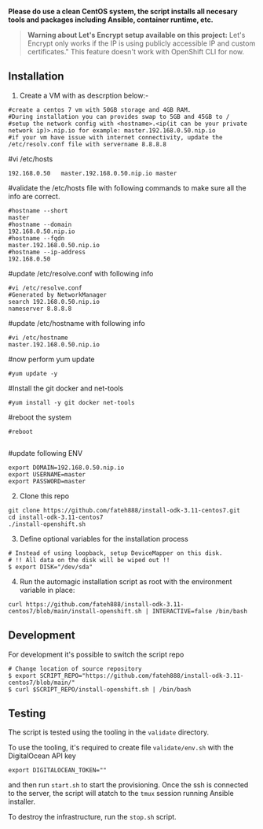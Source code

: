 **Please do use a clean CentOS system, the script installs all necesary tools and packages including Ansible, container runtime, etc.**

> **Warning about Let's Encrypt setup available on this project:**
> Let's Encrypt only works if the IP is using publicly accessible IP and custom certificates."
> This feature doesn't work with OpenShift CLI for now.

## Installation

1. Create a VM with as descrption below:-

```
#create a centos 7 vm with 50GB storage and 4GB RAM. 
#During installation you can provides swap to 5GB and 45GB to / 
#setup the network config with <hostname>.<ip(it can be your private network ip)>.nip.io for example: master.192.168.0.50.nip.io
#if your vm have issue with internet connectivity, update the /etc/resolv.conf file with servername 8.8.8.8
```

#vi /etc/hosts
```
192.168.0.50   master.192.168.0.50.nip.io master

```
#validate the /etc/hosts file with following commands to make sure all the info are correct.
```
#hostname --short
master
#hostname --domain
192.168.0.50.nip.io
#hostname --fqdn
master.192.168.0.50.nip.io
#hostname --ip-address
192.168.0.50
```
#update /etc/resolve.conf with following info
```
#vi /etc/resolve.conf
#Generated by NetworkManager
search 192.168.0.50.nip.io
nameserver 8.8.8.8
```
#update /etc/hostname with following info
```
#vi /etc/hostname
master.192.168.0.50.nip.io
```
#now perform yum update
```
#yum update -y
```
#Install the git docker and net-tools 
```
#yum install -y git docker net-tools
```

#reboot the system 
```
#reboot
 
```

#update following ENV

```
export DOMAIN=192.168.0.50.nip.io
export USERNAME=master
export PASSWORD=master

```

2. Clone this repo

```
git clone https://github.com/fateh888/install-odk-3.11-centos7.git
cd install-odk-3.11-centos7
./install-openshift.sh
```


3. Define optional variables for the installation process

```
# Instead of using loopback, setup DeviceMapper on this disk.
# !! All data on the disk will be wiped out !!
$ export DISK="/dev/sda"
```

4. Run the automagic installation script as root with the environment variable in place:

```
curl https://github.com/fateh888/install-odk-3.11-centos7/blob/main/install-openshift.sh | INTERACTIVE=false /bin/bash
```

## Development

For development it's possible to switch the script repo

```
# Change location of source repository
$ export SCRIPT_REPO="https://github.com/fateh888/install-odk-3.11-centos7/blob/main/"
$ curl $SCRIPT_REPO/install-openshift.sh | /bin/bash
```

## Testing

The script is tested using the tooling in the `validate` directory.

To use the tooling, it's required to create file `validate/env.sh` with the DigitalOcean API key

```
export DIGITALOCEAN_TOKEN=""
```

and then run `start.sh` to start the provisioning. Once the ssh is connected to the server, the
script will atatch to the `tmux` session running Ansible installer.

To destroy the infrastructure, run the `stop.sh` script.
